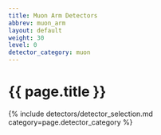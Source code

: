```yaml
---
title: Muon Arm Detectors
abbrev: muon_arm
layout: default
weight: 30
level: 0
detector_category: muon
---
```

# {{ page.title }}

{% include detectors/detector_selection.md category=page.detector_category %}